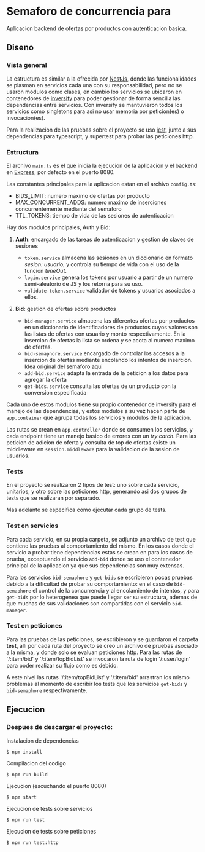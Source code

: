 # Semaforo de concurrencia para

Aplicacion backend de ofertas por productos con autenticacion basica.

## Diseno

### Vista general

La estructura es similar a la ofrecida por [NestJs](https://nestjs.com/), donde las funcionalidades se plasman en servicios cada una con su responsabilidad, pero no se usaron modulos como clases, en cambio los servicios se ubicaron en contenedores de [inversify](https://inversify.io/) para poder gestionar de forma sencilla las dependencias entre servicios. Con inversify se mantuvieron todos los servicios como singletons para asi no usar memoria por peticion(es) o invocacion(es).

Para la realizacion de las pruebas sobre el proyecto se uso [jest](https://jestjs.io/), junto a sus dependencias para typescript, y supertest para probar las peticiones http.

### Estructura

El archivo `main.ts` es el que inicia la ejecucion de la aplicacion y el backend en [Express](https://expressjs.com/), por defecto en el puerto 8080.

Las constantes principales para la aplicacion estan en el archivo `config.ts`:
* BIDS_LIMIT: numero maximo de ofertas por producto
* MAX_CONCURRENT_ADDS: numero maximo de inserciones concurrentemente mediante del semaforo
* TTL_TOKENS: tiempo de vida de las sesiones de autenticacion 

Hay dos modulos principales, Auth y Bid:

1. **Auth**: encargado de las tareas de autenticacion y gestion de claves de sesiones

    * `token.service` almacena las sesiones en un diccionario en formato *sesion: usuario*, y controla su tiempo de vida con el uso de la funcion *timeOut*.
    * `login.service` genera los tokens por usuario a partir de un numero semi-aleatorio de JS y los retorna para su uso.
    * `validate-token.service` validador de tokens y usuarios asociados a ellos.

2. **Bid**: gestion de ofertas sobre productos
    * `bid-manager.service` almacena las diferentes ofertas por productos en un diccionario de identificadores de productos cuyos valores son las listas de ofertas con usuario y monto respectivamente. En la insercion de ofertas la lista se ordena y se acota al numero maximo de ofertas.
    * `bid-semaphore.service` encargado de controlar los accesos a la insercion de ofertas mediante encolando los intentos de insercion. Idea original del semaforo [aqui](https://medium.com/swlh/semaphores-in-javascript-e415b0d684bc)
    * `add-bid.service` adapta la entrada de la peticion a los datos para agregar la oferta
    * `get-bids.service` consulta las ofertas de un producto con la conversion especificada

Cada uno de estos modulos tiene su propio contenedor de inversify para el manejo de las dependencias, y estos modulos a su vez hacen parte de `app.container` que agrupa todas los servicios y modulos de la aplicacion.

Las rutas se crean en `app.controller` donde se consumen los servicios, y cada endpoint tiene un manejo basico de errores con un *try catch*. Para las peticion de adicion de oferta y consulta de top de ofertas existe un middleware en `session.middleware` para la validacion de la sesion de usuarios.

### Tests

En el proyecto se realizaron 2 tipos de test: uno sobre cada servicio, unitarios, y otro sobre las peticiones http, generando asi dos grupos de tests que se realizaran por separado.

Mas adelante se especifica como ejecutar cada grupo de tests.

### Test en servicios

Para cada servicio, en su propia carpeta, se adjunto un archivo de test que contiene las pruebas al comportamiento del mismo. En los casos donde el servicio a probar tiene dependencias estas se crean en para los casos de prueba, exceptuando el servicio `add-bid` donde se uso el contenedor principal de la aplicacion ya que sus dependencias son muy extensas.

Para los servicios `bid-semaphore` y `get-bids` se escribieron pocas pruebas debido a la dificultad de probar su comportamiento: en el caso de `bid-semaphore` el control de la concurrencia y al encolamiento de intentos, y para `get-bids` por lo heterogenea que puede llegar ser su estructura, ademas de que muchas de sus validaciones son compartidas con el servicio `bid-manager`.

### Test en peticiones

Para las pruebas de las peticiones, se escribieron y se guardaron el carpeta **test**, alli por cada ruta del proyecto se creo un archivo de pruebas asociado a la misma, y donde solo se evaluan peticiones http. Para las rutas de '/:item/bid' y '/:item/topBidList' se invocaron la ruta de login '/:user/login' para poder realizar su flujo como es debido.

A este nivel las rutas '/:item/topBidList' y '/:item/bid' arrastran los mismo problemas al momento de escribir los tests que los servicios `get-bids` y `bid-semaphore` respectivamente.

## Ejecucion

### Despues de descargar el proyecto:

Instalacion de dependencias

    $ npm install

Compilacion del codigo

    $ npm run build

Ejecucion (escuchando el puerto 8080)

    $ npm start

Ejecucion de tests sobre servicios

    $ npm run test

Ejecucion de tests sobre peticiones

    $ npm run test:http
